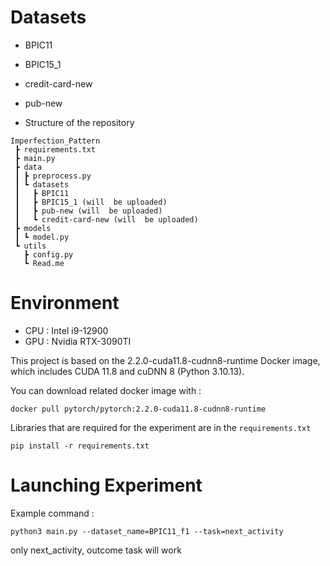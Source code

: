 # Datasets
+ BPIC11 
+ BPIC15_1 
+ credit-card-new
+ pub-new



+ Structure of the repository
``` 
Imperfection_Pattern
 ┣ requirements.txt
 ┣ main.py
 ┣ data
 ┃ ┣ preprocess.py
 ┃ ┗ datasets
 ┃   ┣ BPIC11
 ┃   ┣ BPIC15_1 (will  be uploaded)
 ┃   ┣ pub-new (will  be uploaded)
 ┃   ┗ credit-card-new (will  be uploaded)
 ┣ models
 ┃ ┗ model.py
 ┗ utils
   ┣ config.py
   ┗ Read.me
```

# Environment 

+ CPU : Intel i9-12900
+ GPU : Nvidia RTX-3090TI
  
This project is based on the 2.2.0-cuda11.8-cudnn8-runtime Docker image, which includes CUDA 11.8 and cuDNN 8 (Python 3.10.13).

You can download related docker image with :
```
docker pull pytorch/pytorch:2.2.0-cuda11.8-cudnn8-runtime
```
Libraries that are required for the experiment are in the ```requirements.txt```
```
pip install -r requirements.txt
```
# Launching Experiment


Example command : 
```
python3 main.py --dataset_name=BPIC11_f1 --task=next_activity
```

only next_activity, outcome task will work
